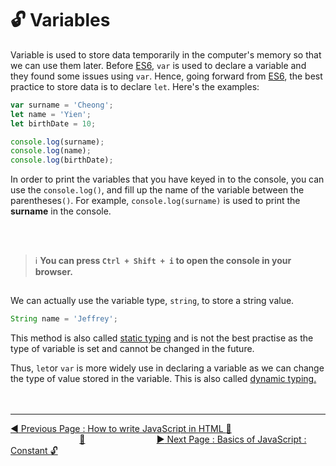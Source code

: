 # :unlock: Variables

Variable is used to store data temporarily in the computer's memory so that we can use them later. Before [ES6](https://www.w3schools.com/js/js_es6.asp), `var` is used to declare a variable and they found some issues using `var`. Hence, going forward from [ES6](https://www.w3schools.com/js/js_es6.asp), the best practice to store data is to declare `let`. Here's the examples:

```javascript
var surname = 'Cheong';
let name = 'Yien';
let birthDate = 10;

console.log(surname);
console.log(name);
console.log(birthDate);
```

In order to print the variables that you have keyed in to the console, you can use the `console.log()`, and fill up the name of the variable between the parentheses`()`. For example, `console.log(surname)` is used to print the **surname** in the console. 

<br>

##
> :information_source:  **You can press `Ctrl + Shift + i` to open the console in your browser.**
##

We can actually use the variable type, `string`, to store a string value.

```javascript
String name = 'Jeffrey';
```

This method is also called [static typing](../javascript.md) and is not the best practise as the type of variable is set and cannot be changed in the future.

Thus, `let`or `var` is more widely use in declaring a variable as we can change the type of value stored in the variable. This is also called [dynamic typing.](../javascript.md)
<br><br><br>
<hr>

[:arrow_backward: Previous Page : How to write JavaScript in HTML :triangular_flag_on_post:](../how-to-write-javascript-in-html.md)  &nbsp;&nbsp;&nbsp;&nbsp;&nbsp;&nbsp;&nbsp;&nbsp;&nbsp;&nbsp;&nbsp;&nbsp;&nbsp;&nbsp;&nbsp;&nbsp;&nbsp;&nbsp;&nbsp;&nbsp;&nbsp;&nbsp;&nbsp;&nbsp;&nbsp;&nbsp;&nbsp;&nbsp;[:house_with_garden:](../README.md)&nbsp;&nbsp;&nbsp;&nbsp;&nbsp;&nbsp;&nbsp;&nbsp;&nbsp;&nbsp;&nbsp;&nbsp;&nbsp;&nbsp;&nbsp;&nbsp;&nbsp;&nbsp;&nbsp;&nbsp;&nbsp;&nbsp;&nbsp;&nbsp;&nbsp;&nbsp;&nbsp;&nbsp;    [:arrow_forward: Next Page : Basics of JavaScript : Constant :unlock:](constant.md)
